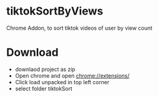# tiktokSortByViews
Chrome Addon, to sort tiktok videos of user by view count


# Download

- downlaod project as zip
- Open chrome and open [chrome://extensions/](chrome://extensions/)
- Click load unpacked in top left corner
- select folder tiktokSort
